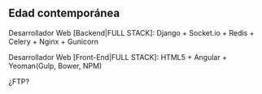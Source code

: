 ##  Edad contemporánea

Desarrollador Web [Backend|FULL STACK]: Django + Socket.io + Redis + Celery + Nginx + Gunicorn

Desarrollador Web [Front-End|FULL STACK]: HTML5 + Angular + Yeoman(Gulp, Bower, NPM)

¿FTP?

